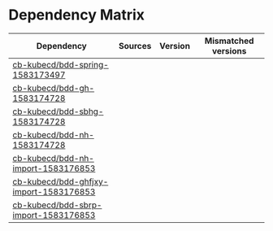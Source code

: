 # Dependency Matrix

Dependency | Sources | Version | Mismatched versions
---------- | ------- | ------- | -------------------
[cb-kubecd/bdd-spring-1583173497](https://github.com/cb-kubecd/bdd-spring-1583173497.git) |  | []() | 
[cb-kubecd/bdd-gh-1583174728](https://github.com/cb-kubecd/bdd-gh-1583174728.git) |  | []() | 
[cb-kubecd/bdd-sbhg-1583174728](https://github.com/cb-kubecd/bdd-sbhg-1583174728.git) |  | []() | 
[cb-kubecd/bdd-nh-1583174728](https://github.com/cb-kubecd/bdd-nh-1583174728.git) |  | []() | 
[cb-kubecd/bdd-nh-import-1583176853](https://github.com/cb-kubecd/bdd-nh-import-1583176853.git) |  | []() | 
[cb-kubecd/bdd-ghfjxy-import-1583176853](https://github.com/cb-kubecd/bdd-ghfjxy-import-1583176853.git) |  | []() | 
[cb-kubecd/bdd-sbrp-import-1583176853](https://github.com/cb-kubecd/bdd-sbrp-import-1583176853.git) |  | []() | 
